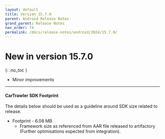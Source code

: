 ```yaml
---
layout: default
title: Version 15.7.0
parent: Android Release Notes
grand_parent: Release Notes
nav_order: 74
permalink: /docs/release-notes/android/2024/15.7.0/
---
```


# New in version 15.7.0

{: .no_toc }

* Minor improvements

---
#### CarTrawler SDK Footprint

The details below should be used as a guideline around SDK size related to release.
* Footprint - 6.08 MB
  * Framework size as referenced from AAR file released to artifactory (Further optimisations expected from integration).
